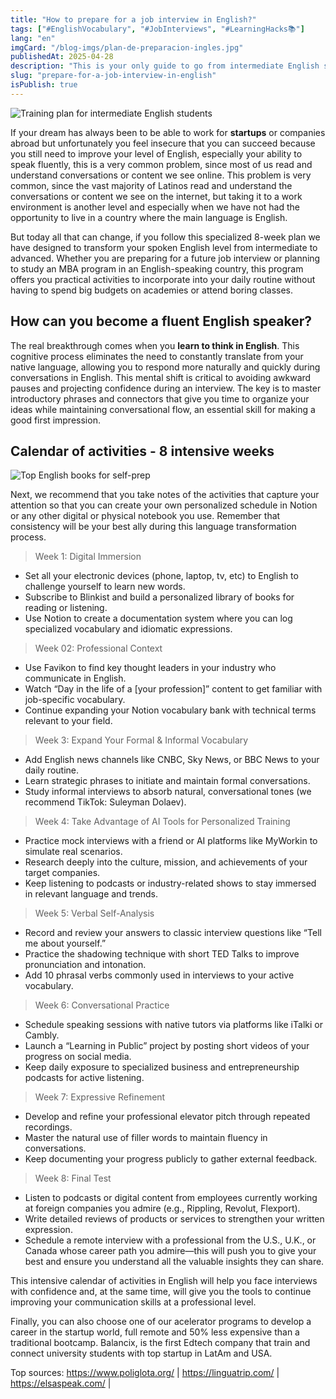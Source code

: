 ```yaml
---
title: "How to prepare for a job interview in English?"
tags: ["#EnglishVocabulary", "#JobInterviews", "#LearningHacks📚"]
lang: "en"
imgCard: "/blog-imgs/plan-de-preparacion-ingles.jpg"
publishedAt: 2025-04-28
description: "This is your only guide to go from intermediate English speaker to advacend. Whether your are preparing for a future job interview or planning to study an MBA program in an English-speaking country, this program offers you practical activities to incorporate into your daily life."
slug: "prepare-for-a-job-interview-in-english"
isPublish: true
---
```


![Training plan for intermediate English students](/blog-imgs/plan-de-preparacion-ingles.jpg)

If your dream has always been to be able to work for **startups** or companies abroad but unfortunately you feel insecure that you can succeed because you still need to improve your level of English, especially your ability to speak fluently, this is a very common problem, since most of us read and understand conversations or content we see online. This problem is very common, since the vast majority of Latinos read and understand the conversations or content we see on the internet, but taking it to a work environment is another level and especially when we have not had the opportunity to live in a country where the main language is English.

But today all that can change, if you follow this specialized 8-week plan we have designed to transform your spoken English level from intermediate to advanced. Whether you are preparing for a future job interview or planning to study an MBA program in an English-speaking country, this program offers you practical activities to incorporate into your daily routine without having to spend big budgets on academies or attend boring classes.

## How can you become a fluent English speaker?
The real breakthrough comes when you **learn to think in English**. This cognitive process eliminates the need to constantly translate from your native language, allowing you to respond more naturally and quickly during conversations in English.
This mental shift is critical to avoiding awkward pauses and projecting confidence during an interview. The key is to master introductory phrases and connectors that give you time to organize your ideas while maintaining conversational flow, an essential skill for making a good first impression.

## Calendar of activities - 8 intensive weeks

![Top English books for self-prep](/blog-imgs/English-books-training.jpg)

Next, we recommend that you take notes of the activities that capture your attention so that you can create your own personalized schedule in Notion or any other digital or physical notebook you use. Remember that consistency will be your best ally during this language transformation process.

> Week 1: Digital Immersion

* Set all your electronic devices (phone, laptop, tv, etc) to English to challenge yourself to learn new words.
* Subscribe to Blinkist and build a personalized library of books for reading or listening.
* Use Notion to create a documentation system where you can log specialized vocabulary and idiomatic expressions.

> Week 02: Professional Context

* Use Favikon to find key thought leaders in your industry who communicate in English.
* Watch “Day in the life of a [your profession]” content to get familiar with job-specific vocabulary.
* Continue expanding your Notion vocabulary bank with technical terms relevant to your field.

> Week 3: Expand Your Formal & Informal Vocabulary

* Add English news channels like CNBC, Sky News, or BBC News to your daily routine.
* Learn strategic phrases to initiate and maintain formal conversations.
* Study informal interviews to absorb natural, conversational tones (we recommend TikTok: Suleyman Dolaev).

> Week 4: Take Advantage of AI Tools for Personalized Training

* Practice mock interviews with a friend or AI platforms like MyWorkin to simulate real scenarios.
* Research deeply into the culture, mission, and achievements of your target companies.
* Keep listening to podcasts or industry-related shows to stay immersed in relevant language and trends.

> Week 5: Verbal Self-Analysis

* Record and review your answers to classic interview questions like “Tell me about yourself.”
* Practice the shadowing technique with short TED Talks to improve pronunciation and intonation.
* Add 10 phrasal verbs commonly used in interviews to your active vocabulary.

> Week 6: Conversational Practice

* Schedule speaking sessions with native tutors via platforms like iTalki or Cambly.
* Launch a “Learning in Public” project by posting short videos of your progress on social media.
* Keep daily exposure to specialized business and entrepreneurship podcasts for active listening.

> Week 7: Expressive Refinement

* Develop and refine your professional elevator pitch through repeated recordings.
* Master the natural use of filler words to maintain fluency in conversations.
* Keep documenting your progress publicly to gather external feedback.

> Week 8: Final Test

* Listen to podcasts or digital content from employees currently working at foreign companies you admire (e.g., Rippling, Revolut, Flexport).
* Write detailed reviews of products or services to strengthen your written expression.
* Schedule a remote interview with a professional from the U.S., U.K., or Canada whose career path you admire—this will push you to give your best and ensure you understand all the valuable insights they can share.

This intensive calendar of activities in English will help you face interviews with confidence and, at the same time, will give you the tools to continue improving your communication skills at a professional level.

Finally, you can also choose one of our acelerator programs to develop a career in the startup world, full remote and 50% less expensive than a traditional bootcamp. Balancix, is the first Edtech company that train and connect university students with top startup in LatAm and USA.


Top sources: 
https://www.poliglota.org/ |
https://linguatrip.com/ |
https://elsaspeak.com/ |


